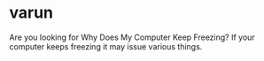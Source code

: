 # varun
Are you looking for Why Does My Computer Keep Freezing? If your computer keeps freezing it may issue various things.
